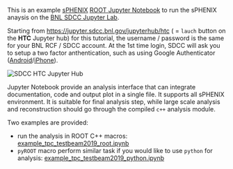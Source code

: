 This is an example [sPHENIX](https://github.com/sPHENIX-Collaboration/) [ROOT Jupyter Notebook](https://root.cern.ch/notebooks/HowTos/HowTo_ROOT-Notebooks.html) to run the sPHENIX anaysis on the [BNL SDCC Jupyter Lab](https://jupyter.sdcc.bnl.gov/). 

Starting from https://jupyter.sdcc.bnl.gov/jupyterhub/htc ( = `lauch` button on the **HTC** Jupyter hub) for this tutorial, the username / password is the same for your BNL RCF / SDCC account. At the 1st time login, SDCC will ask you to setup a two factor anthentication, such as using Google Authenticator ([Android](https://play.google.com/store/apps/details?id=com.google.android.apps.authenticator2&hl=en_US)/[iPhone](https://apps.apple.com/us/app/google-authenticator/id388497605)).

![SDCC HTC Jupyter Hub](https://jupyter.sdcc.bnl.gov/images/jupyterhub-logo-card-htc.png)

Jupyter Notebook provide an analysis interface that can integrate documentation, code and output plot in a single file. It supports all sPHENIX environment. It is suitable for final analysis step, while large scale analysis and reconstruction should go through the compiled `c++` analysis module.  

Two examples are provided: 
* run the analysis in ROOT C++ macros: [example_tpc_testbeam2019_root.ipynb](./example_tpc_testbeam2019_root.ipynb)
* `pyROOT` macro perform similar task if you would like to use `python` for analysis:  [example_tpc_testbeam2019_python.ipynb](./example_tpc_testbeam2019_python.ipynb)

